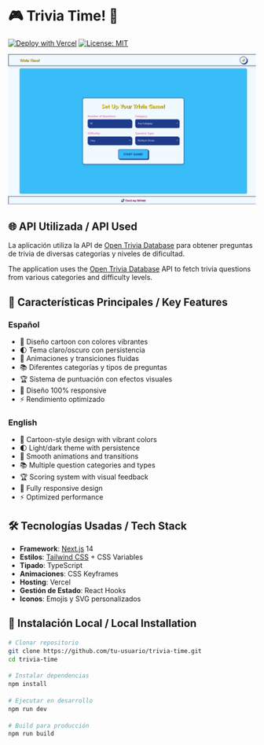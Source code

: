 # 🎮 Trivia Time! 🌈

[![Deploy with Vercel](https://vercel.com/button)](https://vercel.com/new/clone?repository-url=https%3A%2F%2Fgithub.com%2FFuwanto%2Ftrivia-time)
[![License: MIT](https://img.shields.io/badge/License-MIT-yellow.svg)](https://opensource.org/licenses/MIT)

<div align="center">
  <img src="public/Screenshot.jpeg" width="600" alt="Screenshot de la app">
</div>

## 🌐 API Utilizada / API Used

La aplicación utiliza la API de [Open Trivia Database](https://opentdb.com/api_config.php) para obtener preguntas de trivia de diversas categorías y niveles de dificultad.

The application uses the [Open Trivia Database](https://opentdb.com/api_config.php) API to fetch trivia questions from various categories and difficulty levels.

## 🌟 Características Principales / Key Features

### Español

- 🎨 Diseño cartoon con colores vibrantes
- 🌓 Tema claro/oscuro con persistencia
- 🚀 Animaciones y transiciones fluidas
- 📚 Diferentes categorías y tipos de preguntas
- 🏆 Sistema de puntuación con efectos visuales
- 📱 Diseño 100% responsive
- ⚡ Rendimiento optimizado

### English

- 🎨 Cartoon-style design with vibrant colors
- 🌓 Light/dark theme with persistence
- 🚀 Smooth animations and transitions
- 📚 Multiple question categories and types
- 🏆 Scoring system with visual feedback
- 📱 Fully responsive design
- ⚡ Optimized performance

## 🛠 Tecnologías Usadas / Tech Stack

- **Framework**: [Next.js](https://nextjs.org/) 14
- **Estilos**: [Tailwind CSS](https://tailwindcss.com/) + CSS Variables
- **Tipado**: TypeScript
- **Animaciones**: CSS Keyframes
- **Hosting**: Vercel
- **Gestión de Estado**: React Hooks
- **Iconos**: Emojis y SVG personalizados

## 🚀 Instalación Local / Local Installation

```bash
# Clonar repositorio
git clone https://github.com/tu-usuario/trivia-time.git
cd trivia-time

# Instalar dependencias
npm install

# Ejecutar en desarrollo
npm run dev

# Build para producción
npm run build
```
